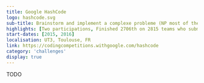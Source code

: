 ```yaml
---
title: Google HashCode
logo: hashcode.svg
sub-title: Brainstorm and implement a complexe probleme (NP most of the time) submitted by Google in small team.
highlights: [Two participations, Finished 2706th on 2815 teams who submitted a solution.]
start-dates: [2015, 2016]
localisation: UT3, Toulouse, FR
link: https://codingcompetitions.withgoogle.com/hashcode
category: 'challenges'
display: true
---
```

<!---
Gregoire Boiron <gregoire.boiron@gmail.com>
Copyright (c) 2018 Gregoire Boiron  All Rights Reserved.
--->

TODO